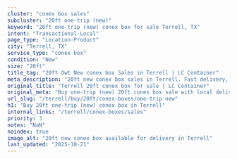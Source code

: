 ```yaml
---
cluster: "conex box sales"
subcluster: "20ft one-trip (new)"
keyword: "20ft one-trip (new) conex box for sale Terrell, TX"
intent: "Transactional-Local"
page_type: "Location-Product"
city: "Terrell, TX"
service_type: "conex box"
condition: "New"
size: "20ft"
title_tag: "20ft Owt New conex box Sales in Terrell | LC Container"
meta_description: "20ft new conex box sales in Terrell. Fast delivery, competitive pricing. Serving conex boxes area. Quote ID: GRA. Call (214) 524-4168 for your free quote today."
original_title: "Terrell 20ft conex box for sale | LC Container"
original_meta: "Buy one-trip (new) 20ft conex box sale with local delivery in Terrell, TX. LC Container — local Since 2003. Request a fast quote today."
url_slug: "/terrell/buy/20ft/conex-boxes/one-trip-new"
h1: "Buy 20ft one-trip (new) conex box in Terrell"
internal_links: "/terrell/conex-boxes/sales"
priority: 3
notes: "NaN"
noindex: true
image_alt: "20ft new conex box available for delivery in Terrell"
last_updated: "2025-10-21"
---
```


<!-- TODO: Add unique city/inventory copy, images, and internal links here. -->
